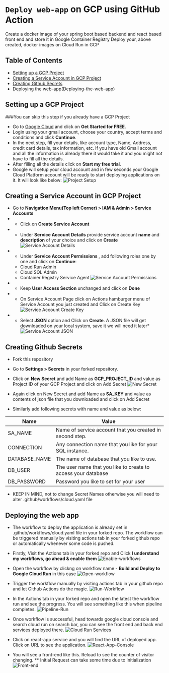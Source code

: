 # `Deploy web-app` on GCP using GitHub Action

Create a docker image of your spring boot based backend and react based front end and store it in Google Container Registry
Deploy your, above created, docker images on Cloud Run in GCP

## Table of Contents

* [Setting up a GCP Project](#Setting-up-a-GCP-Project)
* [Creating a Service Account in GCP Project](#Create-Service-Account)
* [Creating Github Secrets](#Creating-github-secrets)
* Deploying the web-app(Deploying-the-web-app)


## Setting up a GCP Project

###You can skip this step if you already have a GCP Project

*  Go to [Google Cloud](https://cloud.google.com/) and click on **Get Started for FREE**.
*  Login using your gmail account, choose your country, accept terms and conditions and click **Continue**.
*  In the next step, fill your details, like account type, Name, Address, credit card details, tax information, etc. If you have old Gmail account and all the information is already there it would take it and you might not have to fill all the details.
*  After filling all the details click on **Start my free trial**.
*  Google will setup your cloud account and in few seconds your Google Cloud Platform account will be ready to start deploying applications on it. It will look like below:
![Project Setup](/assets/gcp-project-setup-modified.jpg)

## Creating a Service Account in GCP Project

* Go to **Navigation Menu(Top left Corner) > IAM & Admin > Service Accounts**
*  - Click on **Create Service Account**
*  - Under **Service Account Details** provide service account **name** and **description** of your choice and click on **Create**
  ![Service Account Details](/assets/service-account-details-modified.jpg)
*  - Under **Service Account Permissions** , add following roles one by one and click on **Continue**:
	* Cloud Run Admin
	* Cloud SQL Admin
	* Container Registry Service Agent
  ![Service Account Permissions](/assets/service-account-permissions-modified.jpg)
*  - Keep **User Access Section** unchanged and click on **Done**
*  - On Service Account Page click on Actions hamburger menu of Service Account you just created and Click on Create Key
  ![Service Account Create Key](/assets/service-account-create-key-modified.jpg)
*  - Select **JSON** option and Click on **Create**. A JSON file will get downloaded on your local system, save it we will need it later*
  ![Service Account JSON](/assets/service-account-json-modified.jpg)

## Creating Github Secrets
* Fork this repository
* Go to **Settings > Secrets** in your forked repository.
* Click on **New Secret** and add Name as **GCP_PROJECT_ID** and value as Project ID of your GCP Project and click on Add Secret
  ![New Secret](/assets/secret-project.JPG)

* Again click on New Secret and add Name as **SA_KEY** and value as contents of json file that you downloaded and click on Add Secret
* Similarly add following secrets with name and value as below:

| Name          | Value        | 
| ------------- | -----------  |
| SA_NAME       | Name of service account that you created in second step. |
| CONNECTION    | Any connection name that you like for your SQL instance. |
| DATABASE_NAME | The name of database that you like to use. | 
| DB_USER       | The user name that you like to create to access your database |
| DB_PASSWORD   | Password you like to set for your user | 
  
* KEEP IN MIND, not to change Secret Names otherwise you will need to alter .github/workflows/cloud.yaml file

## Deploying the web app
* The workflow to deploy the application is already set in .github/workflows/cloud.yaml file in your forked repo. The workflow can be triggered manually by visiting actions tab in your forked github repo or automatically whenever some code is pushed.
* Firstly, Visit the Actions tab in your forked repo and Click **I understand my workflows, go ahead & enable them**
   ![Enable-workflows](/assets/understand-workflows.JPG)

* Open the workflow by clickng on workflow name - **Build and Deploy to Google Cloud Run** in this case
   ![Open-workflow](/assets/open-workflow.JPG)
   
* Trigger the workflow manually by visiting actions tab in your github repo and let Github Actions do the magic.
  ![Run-Workflow](/assets/run-workflow.JPG)
  
* In the Actions tab in your forked repo and open the latest the workflow run and see the progress. You will see something like this when pipeline completes.
  ![Pipeline-Run](/assets/pipeline-run.JPG)
  
* Once workflow is successful, head towards google cloud console and search cloud run on search bar, you can see the front end and back end services deployed there.
 ![Cloud Run Services](/assets/cloud-run-services.JPG)
 
* Click on react-app service and you will find the URL of deployed app. Click on URL to see the application. 
 ![React-App-Console](/assets/react-app-console.JPG)
 
* You will see a front-end like this. Reload to see the counter of visitor changing. 
   ** Initial Request can take some time due to initialization
   ![Front-end](/assets/front-end.JPG)
